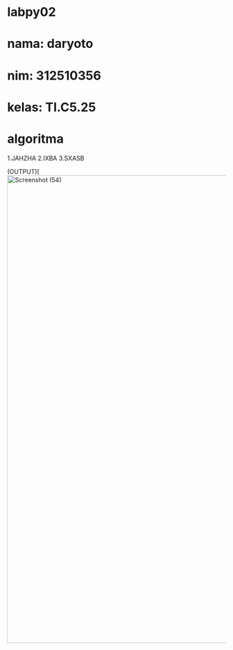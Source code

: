 # labpy02
# nama: daryoto
# nim: 312510356
# kelas: TI.C5.25
 # algoritma
1.JAHZHA
2.IXBA
3.SXASB

(OUTPUT)[<img width="1920" height="1080" alt="Screenshot (54)" src="https://github.com/user-attachments/assets/cbdb4d77-c3f2-4262-9ca6-02aa56c097dd" />
